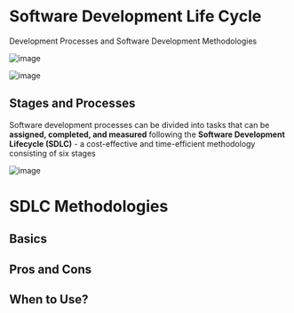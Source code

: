 # Software Development Life Cycle

Development Processes and Software Development Methodologies

![image](https://github.com/pirocorp/IT-Business-Analysis/assets/34960418/b76986e7-9403-4658-99aa-167b2c41c64b)

![image](https://github.com/pirocorp/IT-Business-Analysis/assets/34960418/88621eda-676a-47c6-996f-03aba35b4012)

## Stages and Processes

Software development processes can be divided into tasks that can be **assigned, completed, and measured** following the **Software Development Lifecycle (SDLC)** - a cost-effective and time-efficient methodology consisting of six stages

![image](https://github.com/pirocorp/IT-Business-Analysis/assets/34960418/9e1fd9c2-850f-41ac-a4c6-7928c82fbed6)






# SDLC Methodologies

## Basics
## Pros and Cons
## When to Use?
